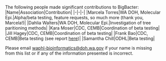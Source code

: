 The following people made significant contributions to BigBacter:
|Name|Association|Contribution|
|-|-|-|
|Marcela Torres|WA DOH, Molecular Epi.|Alpha/beta testing, feature requests, so much more (thank you, Marcela!)|
|Dahlia Walters|WA DOH, Molecular Epi.|Investigation of tree paritioning methods|
|Kara Moser|CDC, CEMB|Coordination of beta testing|
|Jill Hagey|CDC, CEMB|Coordination of beta testing|
|Frank Bao|CDC, CEMB|Beta testing (see report [here](https://github.com/DOH-JDJ0303/bigbacter-nf/blob/main/docs/images/BigBacter_Beta_Test_report.pdf))|
|Samantha Chill|ODHL|Beta testing|

Please email <waphl-bioinformatics@doh.wa.gov> if your name is missing from this list or if any of the information presented is incorrect.
